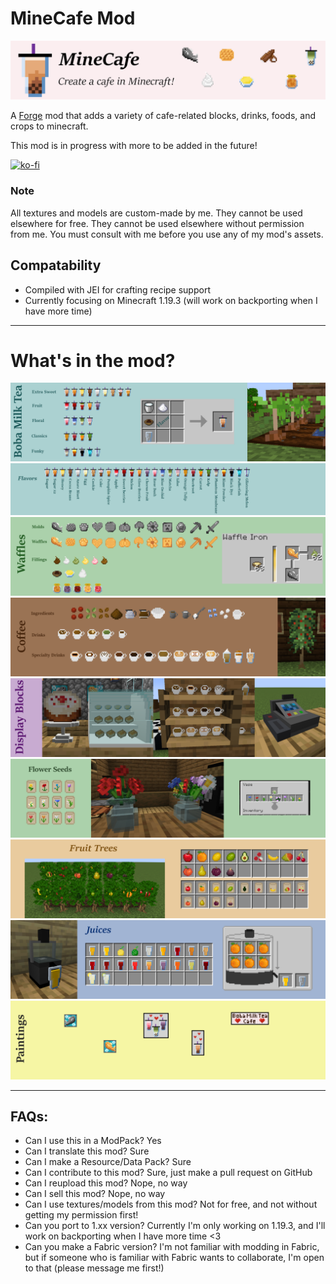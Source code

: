 # MineCafe Mod
![minecafe image](./src/main/resources/minecafe.png)

A [Forge](https://www.curseforge.com/minecraft/mc-mods/minecafe) mod that adds a variety of cafe-related blocks, drinks, foods, and crops to minecraft.

This mod is in progress with more to be added in the future!

[![ko-fi](https://ko-fi.com/img/githubbutton_sm.svg)](https://ko-fi.com/A0A2I777F)

### Note
All textures and models are custom-made by me. 
They cannot be used elsewhere for free. 
They cannot be used elsewhere without permission from me. 
You must consult with me before you use any of my mod's assets.

## Compatability
- Compiled with JEI for crafting recipe support
- Currently focusing on Minecraft 1.19.3 (will work on backporting when I have more time)

---
# What's in the mod?
![milk teas](./tea_images/milk_tea.png)
![milk tea flavors](./tea_images/milk_tea_flavors.png)
![waffles](./tea_images/waffles.png)
![coffee](./tea_images/coffee.png)
![display blocks](./tea_images/display_cases.png)
![flowers and vase](./tea_images/flowers.png)
![fruit trees](./tea_images/fruit_trees.png)
![juices](./tea_images/juices.png)
![paintings](./tea_images/paintings.png)

---

## FAQs:
- Can I use this in a ModPack? Yes
- Can I translate this mod? Sure
- Can I make a Resource/Data Pack? Sure
- Can I contribute to this mod? Sure, just make a pull request on GitHub
- Can I reupload this mod? Nope, no way
- Can I sell this mod? Nope, no way
- Can I use textures/models from this mod? Not for free, and not without getting my permission first!
- Can you port to 1.xx version? Currently I'm only working on 1.19.3, and I'll work on backporting when I have more time <3
- Can you make a Fabric version? I'm not familiar with modding in Fabric, but if someone who is familiar with Fabric wants to collaborate, I'm open to that (please message me first!)
